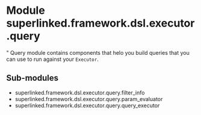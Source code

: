 Module superlinked.framework.dsl.executor.query
===============================================
"
Query module contains components that helo you build queries that you can use to run against your `Executor`.

Sub-modules
-----------
* superlinked.framework.dsl.executor.query.filter_info
* superlinked.framework.dsl.executor.query.param_evaluator
* superlinked.framework.dsl.executor.query.query_executor